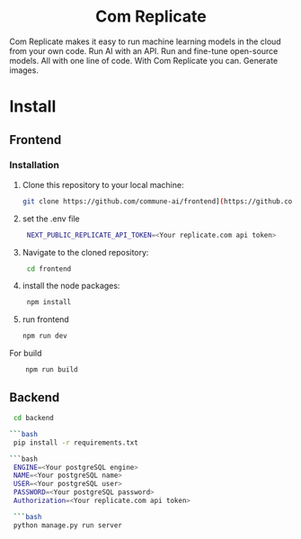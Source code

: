 <div align="center">

# **Com Replicate**

</div>

Com Replicate makes it easy to run machine learning models in the cloud from your own code.
Run AI with an API. Run and fine-tune open-source models.  All with one line of code. With Com Replicate you can. Generate images.

# Install
## Frontend
### Installation

1. Clone this repository to your local machine:

   ```bash
   git clone https://github.com/commune-ai/frontend](https://github.com/GohYiHao/replicom.git

2. set the .env file
   ```bash
    NEXT_PUBLIC_REPLICATE_API_TOKEN=<Your replicate.com api token>

3. Navigate to the cloned repository:

   ```bash
    cd frontend

4. install the node packages:
   ```bash
    npm install
5. run frontend
    ```bash
    npm run dev

For build
```
    npm run build
```


## Backend
   ```bash
    cd backend

   ```bash
    pip install -r requirements.txt

   ```bash
    ENGINE=<Your postgreSQL engine>
    NAME=<Your postgreSQL name>
    USER=<Your postgreSQL user>
    PASSWORD=<Your postgreSQL password>
    Authorization=<Your replicate.com api token>

    ```bash
    python manage.py run server


